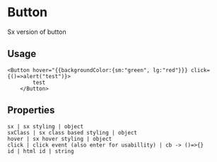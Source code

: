 # Button

Sx version of button

## Usage
```
<Button hover="{{backgroundColor:{sm:"green", lg:"red"}}} click={()=>alert("test")}>
        test
    </Button>
```

## Properties
```properties
sx | sx styling | object
sxClass | sx class based styling | object
hover | sx hover styling | object
click | click event (also enter for usabillity) | cb -> ()=>{}
id | html id | string
```
